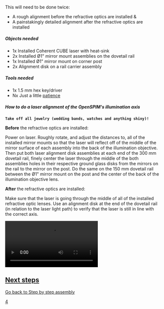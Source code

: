 This will need to be done twice:

  - A rough alignment before the refractive optics are installed &
  - A painstakingly detailed alignment after the refractive optics are
    installed

##### Objects needed

  - 1x Installed Coherent CUBE laser with heat-sink
  - 2x Installed Ø1" mirror mount assemblies on the dovetail rail
  - 1x Installed Ø1" mirror mount on corner post
  - 2x Alignment disk on a rail carrier assembly

##### Tools needed

  - 1x 1.5 mm hex key/driver
  - Nx Just a little [patience](http://youtu.be/SYzraMwM8n0?t=10s)

##### How to do a laser alignment of the OpenSPIM's illumination axis

<b>`Take off all jewelry (wedding bands, watches and anything shiny)!`</b>

**Before** the refractive optics are installed:

Power on laser. Roughly rotate, and adjust the distances to, all of the
installed mirror mounts so that the laser will reflect off of the middle
of the mirror surface of each assembly into the back of the illumination
objective. Then put both laser alignment disk assemblies at each end of
the 300 mm dovetail rail, finely center the laser through the middle of
the both assemblies holes in their respective ground glass disks from
the mirrors on the rail to the mirror on the post. Do the same on the
150 mm dovetail rail between the Ø1" mirror mount on the post and the
center of the back of the illumination objective lens.  
  
**After** the refractive optics are installed:

Make sure that the laser is going through the middle of all of the
installed refractive optic lenses. Use an alignment disk at the end of
the dovetail rail (in relation to the laser light path) to verify that
the laser is still in line with the correct axis.

![Laser\_Alignment.ogv](Laser_Alignment.ogv "Laser_Alignment.ogv")

## [Next steps](Install_illumination_axis_on_the_optical_breadboard_-_Part_2 "wikilink")

[Go back to Step by step assembly](Step_by_step_assembly "wikilink")

[4](Category:Assembly "wikilink")
